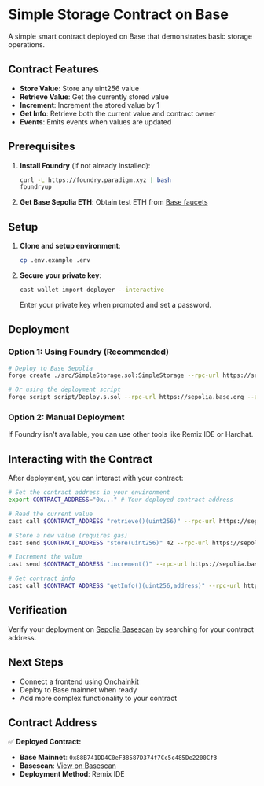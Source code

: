 # Simple Storage Contract on Base

A simple smart contract deployed on Base that demonstrates basic storage operations.

## Contract Features

- **Store Value**: Store any uint256 value
- **Retrieve Value**: Get the currently stored value
- **Increment**: Increment the stored value by 1
- **Get Info**: Retrieve both the current value and contract owner
- **Events**: Emits events when values are updated

## Prerequisites

1. **Install Foundry** (if not already installed):
   ```bash
   curl -L https://foundry.paradigm.xyz | bash
   foundryup
   ```

2. **Get Base Sepolia ETH**: Obtain test ETH from [Base faucets](https://docs.base.org/tools/network-faucets)

## Setup

1. **Clone and setup environment**:
   ```bash
   cp .env.example .env
   ```

2. **Secure your private key**:
   ```bash
   cast wallet import deployer --interactive
   ```
   Enter your private key when prompted and set a password.

## Deployment

### Option 1: Using Foundry (Recommended)
```bash
# Deploy to Base Sepolia
forge create ./src/SimpleStorage.sol:SimpleStorage --rpc-url https://sepolia.base.org --account deployer

# Or using the deployment script
forge script script/Deploy.s.sol --rpc-url https://sepolia.base.org --account deployer --broadcast
```

### Option 2: Manual Deployment
If Foundry isn't available, you can use other tools like Remix IDE or Hardhat.

## Interacting with the Contract

After deployment, you can interact with your contract:

```bash
# Set the contract address in your environment
export CONTRACT_ADDRESS="0x..." # Your deployed contract address

# Read the current value
cast call $CONTRACT_ADDRESS "retrieve()(uint256)" --rpc-url https://sepolia.base.org

# Store a new value (requires gas)
cast send $CONTRACT_ADDRESS "store(uint256)" 42 --rpc-url https://sepolia.base.org --account deployer

# Increment the value
cast send $CONTRACT_ADDRESS "increment()" --rpc-url https://sepolia.base.org --account deployer

# Get contract info
cast call $CONTRACT_ADDRESS "getInfo()(uint256,address)" --rpc-url https://sepolia.base.org
```

## Verification

Verify your deployment on [Sepolia Basescan](https://sepolia.basescan.org/) by searching for your contract address.

## Next Steps

- Connect a frontend using [Onchainkit](https://onchainkit.com)
- Deploy to Base mainnet when ready
- Add more complex functionality to your contract

## Contract Address

✅ **Deployed Contract:**
- **Base Mainnet**: `0x88B741DD4C0eF38587D374f7Cc5c485De2200Cf3`
- **Basescan**: [View on Basescan](https://basescan.org/address/0x88B741DD4C0eF38587D374f7Cc5c485De2200Cf3)
- **Deployment Method**: Remix IDE
